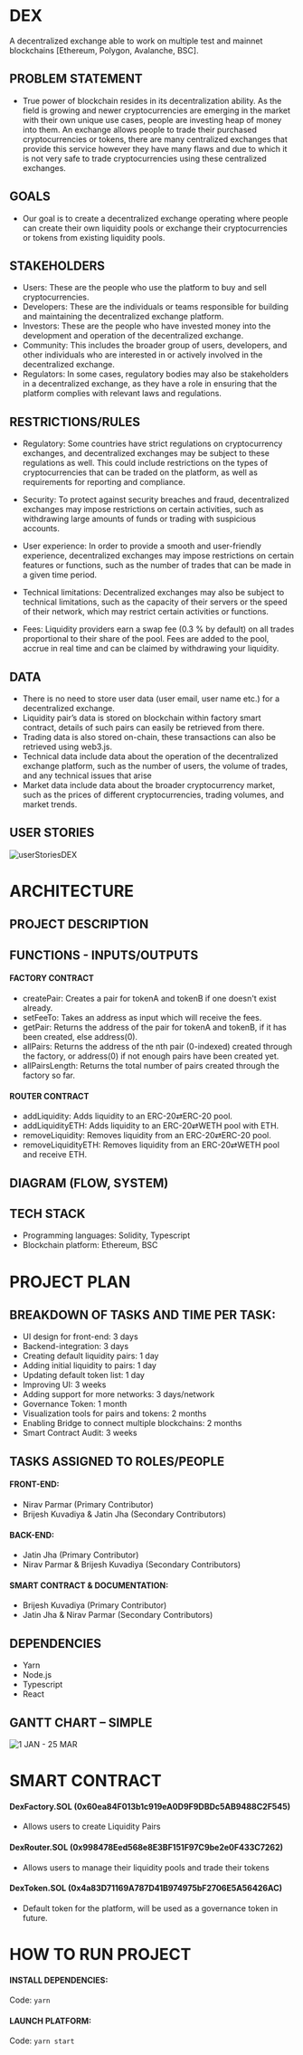 # DEX
 A decentralized exchange able to work on multiple test and mainnet blockchains [Ethereum, Polygon, Avalanche, BSC].

## PROBLEM STATEMENT
- True power of blockchain resides in its decentralization ability. As the field is growing and newer cryptocurrencies are emerging in the market with their own unique use cases, people are investing heap of money into them. An exchange allows people to trade their purchased cryptocurrencies or tokens, there are many centralized exchanges that provide this service however they have many flaws and due to which it is not very safe to trade cryptocurrencies using these centralized exchanges. 

## GOALS
- Our goal is to create a decentralized exchange operating where people can create their own liquidity pools or exchange their cryptocurrencies or tokens from existing liquidity pools.

## STAKEHOLDERS

- Users: These are the people who use the platform to buy and sell cryptocurrencies.
- Developers: These are the individuals or teams responsible for building and maintaining the decentralized exchange platform.
- Investors: These are the people who have invested money into the development and operation of the decentralized exchange.
- Community: This includes the broader group of users, developers, and other individuals who are interested in or actively involved in the decentralized exchange.
- Regulators: In some cases, regulatory bodies may also be stakeholders in a decentralized exchange, as they have a role in ensuring that the platform complies with relevant laws and regulations.

## RESTRICTIONS/RULES

- Regulatory: Some countries have strict regulations on cryptocurrency exchanges, and decentralized exchanges may be subject to these regulations as well. This could include restrictions on the types of cryptocurrencies that can be traded on the platform, as well as requirements for reporting and compliance.

- Security: To protect against security breaches and fraud, decentralized exchanges may impose restrictions on certain activities, such as withdrawing large amounts of funds or trading with suspicious accounts.

- User experience: In order to provide a smooth and user-friendly experience, decentralized exchanges may impose restrictions on certain features or functions, such as the number of trades that can be made in a given time period.

- Technical limitations: Decentralized exchanges may also be subject to technical limitations, such as the capacity of their servers or the speed of their network, which may restrict certain activities or functions.

- Fees: Liquidity providers earn a swap fee (0.3 % by default) on all trades proportional to their share of the pool. Fees are added to the pool, accrue in real time and can be claimed by withdrawing your liquidity.

## DATA
- There is no need to store user data (user email, user name etc.) for a decentralized exchange.
- Liquidity pair’s data is stored on blockchain within factory smart contract, details of such pairs can easily be retrieved from there.
- Trading data is also stored on-chain, these transactions can also be retrieved using web3.js.
- Technical data include data about the operation of the decentralized exchange platform, such as the number of users, the volume of trades, and any technical issues that arise
- Market data include data about the broader cryptocurrency market, such as the prices of different cryptocurrencies, trading volumes, and market trends.

## USER STORIES

![userStoriesDEX](https://user-images.githubusercontent.com/49873352/208331801-fe98beb0-7a6a-4483-98c7-665d4b1a155b.png)

# ARCHITECTURE

## PROJECT DESCRIPTION

## FUNCTIONS - INPUTS/OUTPUTS

#### FACTORY CONTRACT
- createPair: Creates a pair for tokenA and tokenB if one doesn't exist already.
- setFeeTo: Takes an address as input which will receive the fees.
- getPair: Returns the address of the pair for tokenA and tokenB, if it has been created, else address(0).
- allPairs: Returns the address of the nth pair (0-indexed) created through the factory, or address(0) if not enough pairs have been created yet.
- allPairsLength: Returns the total number of pairs created through the factory so far.

#### ROUTER CONTRACT
- addLiquidity: Adds liquidity to an ERC-20⇄ERC-20 pool.
- addLiquidityETH: Adds liquidity to an ERC-20⇄WETH pool with ETH.
- removeLiquidity: Removes liquidity from an ERC-20⇄ERC-20 pool.
- removeLiquidityETH: Removes liquidity from an ERC-20⇄WETH pool and receive ETH.

## DIAGRAM (FLOW, SYSTEM)

## TECH STACK
- Programming languages: Solidity, Typescript
- Blockchain platform: Ethereum, BSC

# PROJECT PLAN

## BREAKDOWN OF TASKS AND TIME PER TASK:
- UI design for front-end: 3 days
- Backend-integration: 3 days
- Creating default liquidity pairs: 1 day
- Adding initial liquidity to pairs: 1 day
- Updating default token list: 1 day
- Improving UI: 3 weeks
- Adding support for more networks: 3 days/network
- Governance Token: 1 month
- Visualization tools for pairs and tokens: 2 months
- Enabling Bridge to connect multiple blockchains: 2 months
- Smart Contract Audit: 3 weeks

## TASKS ASSIGNED TO ROLES/PEOPLE
#### FRONT-END: 
- Nirav Parmar (Primary Contributor)
- Brijesh Kuvadiya & Jatin Jha (Secondary Contributors)
#### BACK-END:
- Jatin Jha (Primary Contributor)
- Nirav Parmar & Brijesh Kuvadiya (Secondary Contributors)
#### SMART CONTRACT & DOCUMENTATION: 
- Brijesh Kuvadiya (Primary Contributor)
- Jatin Jha & Nirav Parmar (Secondary Contributors)
## DEPENDENCIES
- Yarn
- Node.js
- Typescript
- React

## GANTT CHART – SIMPLE
![1 JAN - 25 MAR](https://user-images.githubusercontent.com/49873352/208334290-9829eaf7-cd74-4532-beff-640b7cfeee47.png)

# SMART CONTRACT

#### DexFactory.SOL  (0x60ea84F013b1c919eA0D9F9DBDc5AB9488C2F545)
- Allows users to create Liquidity Pairs
#### DexRouter.SOL (0x998478Eed568e8E3BF151F97C9be2e0F433C7262)
- Allows users to manage their liquidity pools and trade their tokens
#### DexToken.SOL (0x4a83D71169A787D41B974975bF2706E5A56426AC)
- Default token for the platform, will be used as a governance token in future.

# HOW TO RUN PROJECT

#### INSTALL DEPENDENCIES:
Code:  `yarn`
#### LAUNCH PLATFORM:
Code: `yarn start`

